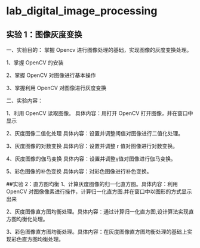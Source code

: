 # lab_digital_image_processing
## 实验 1：图像灰度变换
一、实验目的：
掌握 Opencv 进行图像处理的基础，实现图像的灰度变换处理。 

1、掌握 OpenCV 的安装
 
2、掌握 OpenCV 对图像进行基本操作
 
3、掌握利用 OpenCV 对图像进行灰度变换

二、实验内容：

1、利用 OpenCV 读取图像。 具体内容：用打开 OpenCV 打开图像，并在窗口中显示

2、灰度图像二值化处理 具体内容：设置并调整阈值对图像进行二值化处理。

3、灰度图像的对数变换 具体内容：设置并调整 r 值对图像进行对数变换。

4、灰度图像的伽马变换 具体内容：设置并调整γ值对图像进行伽马变换。

5、彩色图像的补色变换 具体内容：对彩色图像进行补色变换。

##实验 2：直方图均衡
1、计算灰度图像的归一化直方图。具体内容：利用 OpenCV 对图像像素进行操作，计算归一化直方图.并在窗口中以图形的方式显示出来

2、灰度图像直方图均衡处理。具体内容：通过计算归一化直方图,设计算法实现直方图均衡化处理。

3、彩色图像直方图均衡处理。具体内容：在灰度图像直方图均衡处理的基础上实现彩色直方图均衡处理。


